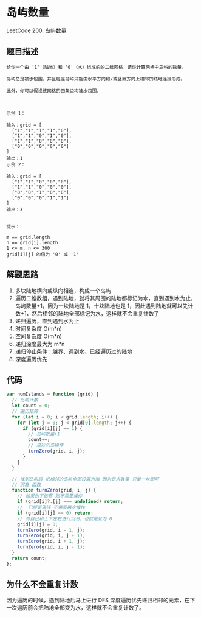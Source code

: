 # 岛屿数量

LeetCode 200.  [岛屿数量](https://leetcode-cn.com/problems/number-of-islands/)


## 题目描述
```
给你一个由 '1'（陆地）和 '0'（水）组成的的二维网格，请你计算网格中岛屿的数量。

岛屿总是被水包围，并且每座岛屿只能由水平方向和/或竖直方向上相邻的陆地连接形成。

此外，你可以假设该网格的四条边均被水包围。

 

示例 1：

输入：grid = [
  ["1","1","1","1","0"],
  ["1","1","0","1","0"],
  ["1","1","0","0","0"],
  ["0","0","0","0","0"]
]
输出：1
示例 2：

输入：grid = [
  ["1","1","0","0","0"],
  ["1","1","0","0","0"],
  ["0","0","1","0","0"],
  ["0","0","0","1","1"]
]
输出：3
 

提示：

m == grid.length
n == grid[i].length
1 <= m, n <= 300
grid[i][j] 的值为 '0' 或 '1'
```

## 解题思路

1. 多块陆地横向或纵向相连，构成一个岛屿
2. 遍历二维数组，遇到陆地，就将其周围的陆地都标记为水，直到遇到水为止，岛屿数量+1，因为一块陆地是 1，十块陆地也是 1，因此遇到陆地就可以先计数+1，然后相邻的陆地全部标记为水，这样就不会重复计数了
3. 递归遍历，直到遇到水为止
4. 时间复杂度 O(m*n)
5. 空间复杂度 O(m*n)
6. 递归深度最大为 m*n
7. 递归停止条件：越界、遇到水、已经遍历过的陆地
8. 深度遍历优先



## 代码

```javascript
var numIslands = function (grid) {
  // 岛屿计数
  let count = 0;
  // 遍历矩阵
  for (let i = 0; i < grid.length; i++) {
    for (let j = 0; j < grid[0].length; j++) {
      if (grid[i][j] == 1) {
        // 岛屿数量+1
        count++;
        // 进行沉岛操作
        turnZero(grid, i, j);
      }
    }
  }

  // 找到岛屿后 把相邻的岛屿全部设置为海 因为是求数量 只留一块即可
  // 沉岛 函数
  function turnZero(grid, i, j) {
    // 如果到了边界 则不需要操作
    if (grid[i]?.[j] === undefined) return;
    //  已经是海洋 不需要再次操作
    if (grid[i][j] == 0) return;
    // 对自己和上下左右进行沉岛，也就是变为 0
    grid[i][j] = 0;
    turnZero(grid, i - 1, j);
    turnZero(grid, i, j + 1);
    turnZero(grid, i + 1, j);
    turnZero(grid, i, j - 1);
  }
  return count;
};
```


## 为什么不会重复计数

因为遍历的时候，遇到陆地后马上进行 DFS 深度遍历优先递归相邻的元素，在下一次遍历前会把陆地全部变为水，这样就不会重复计数了。
